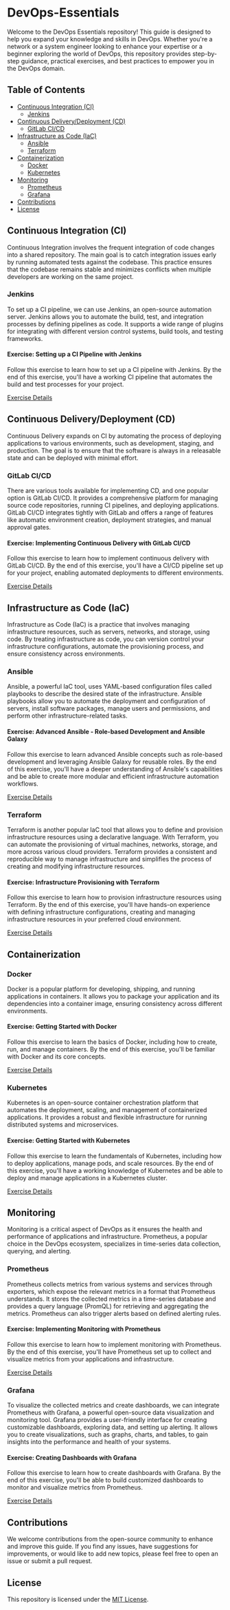 # DevOps-Essentials

Welcome to the DevOps Essentials repository! This guide is designed to help you expand your knowledge and skills in DevOps.
Whether you're a network or a system engineer looking to enhance your expertise or a beginner exploring the world of DevOps, this repository provides step-by-step guidance, practical exercises, and best practices to empower you in the DevOps domain.

## Table of Contents

- [Continuous Integration (CI)](#continuous-integration-ci)
  - [Jenkins](#jenkins)
- [Continuous Delivery/Deployment (CD)](#continuous-deliverydeployment-cd)
  - [GitLab CI/CD](#gitlab-cicd)
- [Infrastructure as Code (IaC)](#infrastructure-as-code-iac)
  - [Ansible](#ansible)
  - [Terraform](#terraform)
- [Containerization](#containerization)
  - [Docker](#docker)
  - [Kubernetes](#kubernetes)
- [Monitoring](#monitoring)
  - [Prometheus](#prometheus)
  - [Grafana](#grafana)
- [Contributions](#contributions)
- [License](#license)

## Continuous Integration (CI)

Continuous Integration involves the frequent integration of code changes into a shared repository. The main goal is to catch integration issues early by running automated tests against the codebase. This practice ensures that the codebase remains stable and minimizes conflicts when multiple developers are working on the same project.

### Jenkins

To set up a CI pipeline, we can use Jenkins, an open-source automation server. Jenkins allows you to automate the build, test, and integration processes by defining pipelines as code. It supports a wide range of plugins for integrating with different version control systems, build tools, and testing frameworks.

#### Exercise: Setting up a CI Pipeline with Jenkins

Follow this exercise to learn how to set up a CI pipeline with Jenkins. By the end of this exercise, you'll have a working CI pipeline that automates the build and test processes for your project.

[Exercise Details](exercises/jenkins-ci-pipeline.md)

## Continuous Delivery/Deployment (CD)

Continuous Delivery expands on CI by automating the process of deploying applications to various environments, such as development, staging, and production. The goal is to ensure that the software is always in a releasable state and can be deployed with minimal effort.

### GitLab CI/CD

There are various tools available for implementing CD, and one popular option is GitLab CI/CD. It provides a comprehensive platform for managing source code repositories, running CI pipelines, and deploying applications. GitLab CI/CD integrates tightly with GitLab and offers a range of features like automatic environment creation, deployment strategies, and manual approval gates.

#### Exercise: Implementing Continuous Delivery with GitLab CI/CD

Follow this exercise to learn how to implement continuous delivery with GitLab CI/CD. By the end of this exercise, you'll have a CI/CD pipeline set up for your project, enabling automated deployments to different environments.

[Exercise Details](exercises/gitlab-ci-cd.md)

## Infrastructure as Code (IaC)

Infrastructure as Code (IaC) is a practice that involves managing infrastructure resources, such as servers, networks, and storage, using code. By treating infrastructure as code, you can version control your infrastructure configurations, automate the provisioning process, and ensure consistency across environments.

### Ansible

Ansible, a powerful IaC tool, uses YAML-based configuration files called playbooks to describe the desired state of the infrastructure. Ansible playbooks allow you to automate the deployment and configuration of servers, install software packages, manage users and permissions, and perform other infrastructure-related tasks.

#### Exercise: Advanced Ansible - Role-based Development and Ansible Galaxy

Follow this exercise to learn advanced Ansible concepts such as role-based development and leveraging Ansible Galaxy for reusable roles. By the end of this exercise, you'll have a deeper understanding of Ansible's capabilities and be able to create more modular and efficient infrastructure automation workflows.

[Exercise Details](exercises/ansible-advanced.md)

### Terraform

Terraform is another popular IaC tool that allows you to define and provision infrastructure resources using a declarative language. With Terraform, you can automate the provisioning of virtual machines, networks, storage, and more across various cloud providers. Terraform provides a consistent and reproducible way to manage infrastructure and simplifies the process of creating and modifying infrastructure resources.

#### Exercise: Infrastructure Provisioning with Terraform

Follow this exercise to learn how to provision infrastructure resources using Terraform. By the end of this exercise, you'll have hands-on experience with defining infrastructure configurations, creating and managing infrastructure resources in your preferred cloud environment.

[Exercise Details](exercises/terraform-provisioning.md)

## Containerization

### Docker

Docker is a popular platform for developing, shipping, and running applications in containers. It allows you to package your application and its dependencies into a container image, ensuring consistency across different environments.

#### Exercise: Getting Started with Docker

Follow this exercise to learn the basics of Docker, including how to create, run, and manage containers. By the end of this exercise, you'll be familiar with Docker and its core concepts.

[Exercise Details](exercises/docker-basics.md)

### Kubernetes

Kubernetes is an open-source container orchestration platform that automates the deployment, scaling, and management of containerized applications. It provides a robust and flexible infrastructure for running distributed systems and microservices.

#### Exercise: Getting Started with Kubernetes

Follow this exercise to learn the fundamentals of Kubernetes, including how to deploy applications, manage pods, and scale resources. By the end of this exercise, you'll have a working knowledge of Kubernetes and be able to deploy and manage applications in a Kubernetes cluster.

[Exercise Details](exercises/kubernetes-basics.md)

## Monitoring

Monitoring is a critical aspect of DevOps as it ensures the health and performance of applications and infrastructure. Prometheus, a popular choice in the DevOps ecosystem, specializes in time-series data collection, querying, and alerting.

### Prometheus

Prometheus collects metrics from various systems and services through exporters, which expose the relevant metrics in a format that Prometheus understands. It stores the collected metrics in a time-series database and provides a query language (PromQL) for retrieving and aggregating the metrics. Prometheus can also trigger alerts based on defined alerting rules.

#### Exercise: Implementing Monitoring with Prometheus

Follow this exercise to learn how to implement monitoring with Prometheus. By the end of this exercise, you'll have Prometheus set up to collect and visualize metrics from your applications and infrastructure.

[Exercise Details](exercises/prometheus-monitoring.md)

### Grafana

To visualize the collected metrics and create dashboards, we can integrate Prometheus with Grafana, a powerful open-source data visualization and monitoring tool. Grafana provides a user-friendly interface for creating customizable dashboards, exploring data, and setting up alerting. It allows you to create visualizations, such as graphs, charts, and tables, to gain insights into the performance and health of your systems.

#### Exercise: Creating Dashboards with Grafana

Follow this exercise to learn how to create dashboards with Grafana. By the end of this exercise, you'll be able to build customized dashboards to monitor and visualize metrics from Prometheus.

[Exercise Details](exercises/grafana-dashboards.md)

## Contributions

We welcome contributions from the open-source community to enhance and improve this guide.
If you find any issues, have suggestions for improvements, or would like to add new topics, please feel free to open an issue or submit a pull request.

## License

This repository is licensed under the [MIT License](LICENSE).
